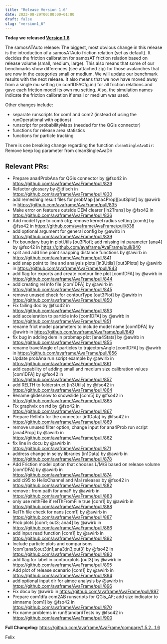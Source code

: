 ```yaml
---
title: "Release Version 1.6"
date: 2023-08-29T00:00:00+01:00
draft: false
slug: "version1_6"
---
```


**Today we released [Version 1.6](https://github.com/avaframe/AvaFrame/releases/tag/1.6)** 

The samosATAuto release:
The biggest, most obvious change in this release is the introduction of a samosATAuto friction relation (set as
default). It decides the friction calibration for samosAT friction relation based on release volume (small, medium,
large). This also means that some of our benchmarks show differences (see attached zip) for those avalanches that are
now in the categories small or medium. We will update our benchmark results with the next release. It also means that we
now have moved away from a single mu setting (in com1DFACfg.ini) for all friction relations and gave each friction model
its own mu setting. Also, the simulation names indicate the friction calibration if small or medium was used.

Other changes include:
* separate runscripts for  com1 and com2 (instead of using the runOperational with options)
* runscript for probabilityMaps (needed for the QGis connector)
* functions for release area statistics
* functions for particle tracking 

There is one breaking change regarding the function `cleanSingleAvaDir`:
Remove keep log parameter from cleanSingleAvaDir

## Relevant PRs:
* Prepare ana4ProbAna for QGis connector by @fso42 in https://github.com/avaframe/AvaFrame/pull/829
* Refactor glossary  by @jtfisch in https://github.com/avaframe/AvaFrame/pull/830
* add remeshing result files for probMap [ana4Prop][out3plot] by @awirb in https://github.com/avaframe/AvaFrame/pull/835
* Make error on features outside DEM clearer [in2Trans] by @fso42 in https://github.com/avaframe/AvaFrame/pull/836
* Add modelType to com5 cfg; remove kernel radius setting [com5] by @fso42 in https://github.com/avaframe/AvaFrame/pull/838
* add optional argument for general config by @awirb in https://github.com/avaframe/AvaFrame/pull/839
* Fix boundary bug in plotUtils [ou3Plot]; add missing ini parameter [ana4] by @fso42 in https://github.com/avaframe/AvaFrame/pull/840
* split and add line point snapping distance functions by @awirb in https://github.com/avaframe/AvaFrame/pull/841
* add snap point to line and analysis plots [in3Utils] [out3Plots] by @awirb in https://github.com/avaframe/AvaFrame/pull/843
* add flag for exports and create contour line plot [com1DFA] by @awirb in https://github.com/avaframe/AvaFrame/pull/844
* add creating rel info file [com1DFA] by @awirb in https://github.com/avaframe/AvaFrame/pull/845
* remove unused check for contourType [out3Plot] by @awirb in https://github.com/avaframe/AvaFrame/pull/850
* Fix failing doc  by @fso42 in https://github.com/avaframe/AvaFrame/pull/853
* add acceleration to particle info [com1DFA] by @awirb in https://github.com/avaframe/AvaFrame/pull/851
* rename frict model parameters to include model name [com1DFA] by @awirb in https://github.com/avaframe/AvaFrame/pull/849
* fix bug in adding dem in probmap plot [ana4Stats] by @awirb in https://github.com/avaframe/AvaFrame/pull/855
* rename travelAngle of particles to trajectoryAngle [com1DFA] by @awirb in https://github.com/avaframe/AvaFrame/pull/856
* Update probAna run script example by @awirb in https://github.com/avaframe/AvaFrame/pull/861
* add capability of adding small and medium size calibration values [com1DFA] by @fso42 in https://github.com/avaframe/AvaFrame/pull/857
* add RELTH to folderstruct [in3Utils] by @fso42 in https://github.com/avaframe/AvaFrame/pull/864
* Rename glidesnow to snowslide [com5] by @fso42 in https://github.com/avaframe/AvaFrame/pull/865
* Fix graphvix on rtd by @fso42 in https://github.com/avaframe/AvaFrame/pull/867
* Prepare RelInfo for the connector [in1Data] by @fso42 in https://github.com/avaframe/AvaFrame/pull/869
* remove unused filter option, change input for ana4Prob run script [ana4Prop] by @awirb in https://github.com/avaframe/AvaFrame/pull/862
* fix line in docu by @awirb in https://github.com/avaframe/AvaFrame/pull/871
* address change in scipy libraries [in1Data] by @awirb in https://github.com/avaframe/AvaFrame/pull/878
* Add Friction model option that chooses L/M/S based on release volume [com1DFA] by @awirb in https://github.com/avaframe/AvaFrame/pull/874
* add ci95 to HelixChannel and Mal releases by @fso42 in https://github.com/avaframe/AvaFrame/pull/882
* remove : from path for amaP by @awirb in https://github.com/avaframe/AvaFrame/pull/883
* only use relthFile if relThFromFile true [com1] by @awirb in https://github.com/avaframe/AvaFrame/pull/888
* RelTh file check for nans [com1] by @awirb in https://github.com/avaframe/AvaFrame/pull/887
* Prob plots [com1; out3; ana4] by @awirb in https://github.com/avaframe/AvaFrame/pull/886
* add input read function [com1] by @awirb in https://github.com/avaframe/AvaFrame/pull/892
* Include particle plots and comparisons [com1;ana5;out3;in1;ana3;in3;out3] by @fso42 in https://github.com/avaframe/AvaFrame/pull/880
* add flag for label in contourplots [out3] by @awirb in https://github.com/avaframe/AvaFrame/pull/895
* Add plot of release scenario [com1] by @awirb in https://github.com/avaframe/AvaFrame/pull/894
* add optional input dir for aimec analysis by @awirb in https://github.com/avaframe/AvaFrame/pull/896
* Fix docu by @awirb in https://github.com/avaframe/AvaFrame/pull/897
* Prepare com1dfa com2AB runscripts for QGis_AF; add size indicator to simname [com1] by @fso42 in https://github.com/avaframe/AvaFrame/pull/870
* Fix name problems in runStandardTests by @fso42 in https://github.com/avaframe/AvaFrame/pull/900


**Full Changelog**: https://github.com/avaframe/AvaFrame/compare/1.5.2...1.6

Felix

